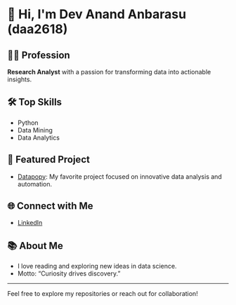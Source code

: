 # 👋 Hi, I'm Dev Anand Anbarasu (daa2618)

## 👨‍💻 Profession
**Research Analyst** with a passion for transforming data into actionable insights.

## 🛠️ Top Skills
- Python
- Data Mining
- Data Analytics

## 🚀 Featured Project
- [Datapopy](https://github.com/daa2618/datapopy): My favorite project focused on innovative data analysis and automation.

## 🌐 Connect with Me
- [LinkedIn](https://www.linkedin.com/in/dev-anand-anbarasu)

## 📚 About Me
- I love reading and exploring new ideas in data science.
- Motto: “Curiosity drives discovery.”

---

Feel free to explore my repositories or reach out for collaboration!
